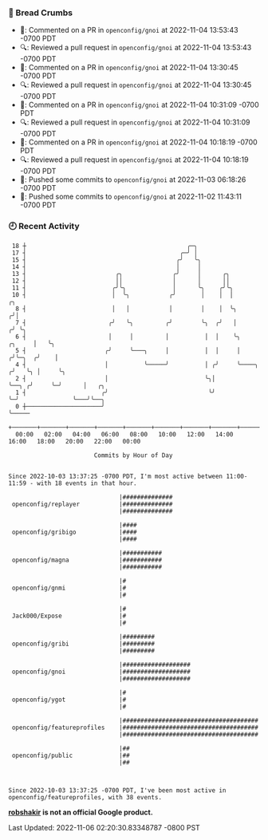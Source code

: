 ### 🍞 Bread Crumbs

 * 💬: Commented on a PR in  `openconfig/gnoi` at 2022-11-04 13:53:43 -0700 PDT
 * 🔍: Reviewed a pull request in  `openconfig/gnoi` at 2022-11-04 13:53:43 -0700 PDT
 * 💬: Commented on a PR in  `openconfig/gnoi` at 2022-11-04 13:30:45 -0700 PDT
 * 🔍: Reviewed a pull request in  `openconfig/gnoi` at 2022-11-04 13:30:45 -0700 PDT
 * 💬: Commented on a PR in  `openconfig/gnoi` at 2022-11-04 10:31:09 -0700 PDT
 * 🔍: Reviewed a pull request in  `openconfig/gnoi` at 2022-11-04 10:31:09 -0700 PDT
 * 💬: Commented on a PR in  `openconfig/gnoi` at 2022-11-04 10:18:19 -0700 PDT
 * 🔍: Reviewed a pull request in  `openconfig/gnoi` at 2022-11-04 10:18:19 -0700 PDT
 * 🚢: Pushed some commits to `openconfig/gnoi` at 2022-11-03 06:18:26 -0700 PDT
 * 🚢: Pushed some commits to `openconfig/gnoi` at 2022-11-02 11:43:11 -0700 PDT

### 🕘 Recent Activity
```
 18 ┼                                             ╭─╮
 17 ┤                                           ╭─╯ │
 15 ┤                                          ╭╯   ╰╮
 14 ┤                                          │     │
 13 ┤                         ╭╮              ╭╯     │      ╭╮
 12 ┤                         ││              │      │      ││
 11 ┤                        ╭╯╰╮             │      ╰╮    ╭╯╰╮
 10 ┤                        │  ╰╮           ╭╯       │    │  │                       ╭╮
  8 ┤                        │   │           │        │    │  ╰╮                     ╭╯│
  7 ┤                       ╭╯   ╰╮         ╭╯        ╰╮  ╭╯   │                    ╭╯ ╰╮
  6 ┤                       │     │         │          │  │    ╰╮            ╭╮     │   ╰╮
  5 ┤                      ╭╯     ╰───╮     │          │  │     │           ╭╯╰─╮  ╭╯    │
  4 ┤                      │          ╰─────╯          │ ╭╯     ╰────╮     ╭╯   ╰╮ │     ╰╮
  2 ┤                      │                           ╰╮│           ╰──╮ ╭╯     ╰─╯      │   ╭╮
  1 ┤                     ╭╯                            ╰╯              ╰─╯               ╰───╯╰──╮
  0 ┼─────────────────────╯                                                                       ╰─────
    +───────+───────+───────+───────+───────+───────+───────+───────+───────+───────+───────+───────+────
  00:00   02:00   04:00   06:00   08:00   10:00   12:00   14:00   16:00   18:00   20:00   22:00   00:00   

						Commits by Hour of Day


Since 2022-10-03 13:37:25 -0700 PDT, I'm most active between 11:00-11:59 - with 18 events in that hour.

```



```
                               |##############
 openconfig/replayer           |##############
                               |##############

                               |####
 openconfig/gribigo            |####
                               |####

                               |###########
 openconfig/magna              |###########
                               |###########

                               |#
 openconfig/gnmi               |#
                               |#

                               |#
 Jack000/Expose                |#
                               |#

                               |#########
 openconfig/gribi              |#########
                               |#########

                               |###################
 openconfig/gnoi               |###################
                               |###################

                               |#
 openconfig/ygot               |#
                               |#

                               |######################################
 openconfig/featureprofiles    |######################################
                               |######################################

                               |##
 openconfig/public             |##
                               |##



Since 2022-10-03 13:37:25 -0700 PDT, I've been most active in openconfig/featureprofiles, with 38 events.

```
**[robshakir](mailto:robjs@google.com) is not an official Google product.**  


Last Updated: 2022-11-06 02:20:30.83348787 -0800 PST
